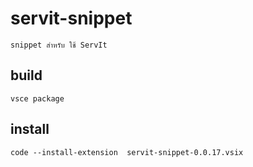 # servit-snippet 

    snippet สำหรับ ใช้ ServIt 

## build
    vsce package
## install
    code --install-extension  servit-snippet-0.0.17.vsix 
    